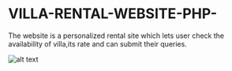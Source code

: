 # VILLA-RENTAL-WEBSITE-PHP-
The website is a personalized rental site which lets user check the availability of villa,its rate and can submit their queries. 

![alt text](http://url/to/Screenshot(157).png)

